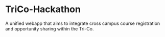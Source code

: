 # TriCo-Hackathon

A unified webapp that aims to integrate cross campus course registration and opportunity sharing within the Tri-Co.
